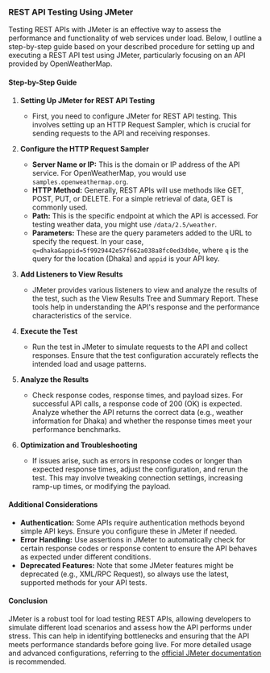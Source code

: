### REST API Testing Using JMeter

Testing REST APIs with JMeter is an effective way to assess the performance and functionality of web services under load. Below, I outline a step-by-step guide based on your described procedure for setting up and executing a REST API test using JMeter, particularly focusing on an API provided by OpenWeatherMap.

#### Step-by-Step Guide

1. **Setting Up JMeter for REST API Testing**
    - First, you need to configure JMeter for REST API testing. This involves setting up an HTTP Request Sampler, which is crucial for sending requests to the API and receiving responses.

2. **Configure the HTTP Request Sampler**
    - **Server Name or IP:** This is the domain or IP address of the API service. For OpenWeatherMap, you would use `samples.openweathermap.org`.
    - **HTTP Method:** Generally, REST APIs will use methods like GET, POST, PUT, or DELETE. For a simple retrieval of data, GET is commonly used.
    - **Path:** This is the specific endpoint at which the API is accessed. For testing weather data, you might use `/data/2.5/weather`.
    - **Parameters:** These are the query parameters added to the URL to specify the request. In your case, `q=dhaka&appid=5f9929442e57f662a038a8fc0ed3db0e`, where `q` is the query for the location (Dhaka) and `appid` is your API key.

3. **Add Listeners to View Results**
    - JMeter provides various listeners to view and analyze the results of the test, such as the View Results Tree and Summary Report. These tools help in understanding the API's response and the performance characteristics of the service.

4. **Execute the Test**
    - Run the test in JMeter to simulate requests to the API and collect responses. Ensure that the test configuration accurately reflects the intended load and usage patterns.

5. **Analyze the Results**
    - Check response codes, response times, and payload sizes. For successful API calls, a response code of 200 (OK) is expected. Analyze whether the API returns the correct data (e.g., weather information for Dhaka) and whether the response times meet your performance benchmarks.

6. **Optimization and Troubleshooting**
    - If issues arise, such as errors in response codes or longer than expected response times, adjust the configuration, and rerun the test. This may involve tweaking connection settings, increasing ramp-up times, or modifying the payload.

#### Additional Considerations

- **Authentication:** Some APIs require authentication methods beyond simple API keys. Ensure you configure these in JMeter if needed.
- **Error Handling:** Use assertions in JMeter to automatically check for certain response codes or response content to ensure the API behaves as expected under different conditions.
- **Deprecated Features:** Note that some JMeter features might be deprecated (e.g., XML/RPC Request), so always use the latest, supported methods for your API tests.

#### Conclusion

JMeter is a robust tool for load testing REST APIs, allowing developers to simulate different load scenarios and assess how the API performs under stress. This can help in identifying bottlenecks and ensuring that the API meets performance standards before going live. For more detailed usage and advanced configurations, referring to the [official JMeter documentation](https://jmeter.apache.org/usermanual/index.html) is recommended.
